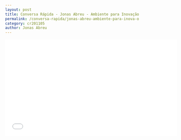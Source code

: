 ```yaml
---
layout: post
title: Conversa Rápida - Jonas Abreu - Ambiente para Inovação
permalink: /conversa-rapida/jonas-abreu-ambiente-para-inova-o
category: cr201105
author: Jonas Abreu
---
```


<iframe width="560" height="315" src="//www.youtube.com/embed/usgNyanbmd0" frameborder="0" allowfullscreen></iframe>
